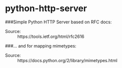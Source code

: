 # python-http-server

###Simple Python HTTP Server based on RFC docs:
<dl>
  <dt>Source:</dt>
  <dd>https://tools.ietf.org/html/rfc2616</dd>
</dl>

###... and for mapping mimetypes:
<dl>
  <dt>Source:</dt>
  <dd>https://docs.python.org/2/library/mimetypes.html</dd>
</dl>
